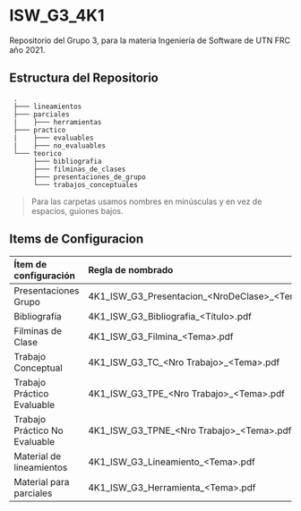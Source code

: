 # ISW_G3_4K1

Repositorio del Grupo 3, para la materia Ingeniería de Software de UTN FRC año 2021.

## Estructura del Repositorio
     .
     ├─── lineamientos
     ├─── parciales
     |    ├─── herramientas
     ├─── practico
     |    ├─── evaluables
     |    ├─── no_evaluables
     └─── teorico
          ├─── bibliografia
          ├─── filminas_de_clases
          ├─── presentaciones_de_grupo
          └─── trabajos_conceptuales
> Para las carpetas usamos nombres en minúsculas y en vez de espacios, guiones bajos. 

## Items de Configuracion

| **Ítem de configuración** |	            **Regla de nombrado**               |	               **Ubicación**                |
|:-------------------------|:----------------------------------------------|:------------------------------------------- |
| Presentaciones Grupo	| 4K1_ISW_G3_Presentacion_\<NroDeClase>_\<Tema>.pdf | ISW_G3_4K1/teorico/presentaciones_de_grupo/ |
| Bibliografía |	4K1_ISW_G3_Bibliografia_<Título>.pdf |	ISW_G3_4K1/teorico/bibliografia/ |
| Filminas de Clase |	4K1_ISW_G3_Filmina_\<Tema>.pdf |	ISW_G3_4K1/teorico/filminas_de_clase/ |
| Trabajo Conceptual |	4K1_ISW_G3_TC_\<Nro Trabajo>_\<Tema>.pdf |	ISW_G3_4K1/teorico/trabajos_conceptuales/ |
| Trabajo Práctico Evaluable |	4K1_ISW_G3_TPE_\<Nro Trabajo>_\<Tema>.pdf |	ISW_G3_4K1/practico/evaluables/ |
| Trabajo Práctico No Evaluable |	4K1_ISW_G3_TPNE_\<Nro Trabajo>_\<Tema>.pdf |	ISW_G3_4K1/Practico/no_evaluables/ |
| Material de lineamientos |	4K1_ISW_G3_Lineamiento_\<Tema>.pdf	| ISW_G3_4K1/lineamientos/ |
| Material para parciales |	4K1_ISW_G3_Herramienta_\<Tema>.pdf	| ISW_G3_4K1/parciales/herramientas/ |

